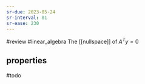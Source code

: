 ```yaml
---
sr-due: 2023-05-24
sr-interval: 81
sr-ease: 230
---
```


#review #linear_algebra 
The [[nullspace]] of $A^Ty = 0$

## properties
#todo 